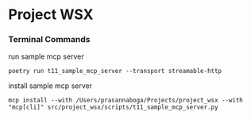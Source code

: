 # Project WSX

### Terminal Commands

run sample mcp server
```shell
poetry run t11_sample_mcp_server --transport streamable-http
```

install sample mcp server
```shell
mcp install --with /Users/prasannaboga/Projects/project_wsx --with "mcp[cli]" src/project_wsx/scripts/t11_sample_mcp_server.py
```